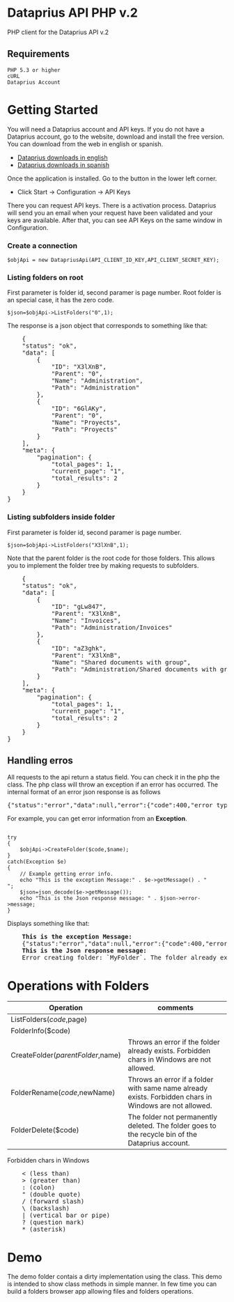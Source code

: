 # Dataprius API PHP v.2
PHP client for the Dataprius API v.2
## Requirements
    PHP 5.3 or higher
    cURL
    Dataprius Account
# Getting Started
You will need a Dataprius account and API keys.
If you do not have a Dataprius account, go to the website, download and install the free version. You can download from the web in english or spanish.
- [Dataprius downloads in english]
- [Dataprius downloads in spanish]

Once the application is installed. Go to the button in the lower left corner.
- Click Start -> Configuration -> API Keys

There you can request API keys. There is a activation process. Dataprius will send you an email when your request have been validated and your keys are available.
After that, you can see API Keys on the same window in Configuration.

### Create a connection
<pre><code>$objApi = new DatapriusApi(API_CLIENT_ID_KEY,API_CLIENT_SECRET_KEY);</code></pre>
### Listing folders on root
First parameter is folder id, second paramer is page number. Root folder is an special case, it has the zero code.
<pre><code>$json=$objApi->ListFolders("0",1);</code></pre>
The response is a json object that corresponds to something like that:
<pre>
    {
    "status": "ok",
    "data": [
        {
            "ID": "X3lXnB",
            "Parent": "0",
            "Name": "Administration",
            "Path": "Administration"
        },       
        {
            "ID": "6GlAKy",
            "Parent": "0",
            "Name": "Proyects",
            "Path": "Proyects"
        }
    ],
    "meta": {
        "pagination": {
            "total_pages": 1,
            "current_page": "1",
            "total_results": 2
        }
    }
}
</pre>
### Listing subfolders inside folder
First parameter is folder id, second paramer is page number.
<pre><code>$json=$objApi->ListFolders("X3lXnB",1);</code></pre>
Note that the parent folder is the root code for those folders. This allows you to implement the folder tree by making requests to subfolders.
<pre>
    {
    "status": "ok",
    "data": [
        {
            "ID": "gLw847",
            "Parent": "X3lXnB",
            "Name": "Invoices",
            "Path": "Administration/Invoices"
        },       
        {
            "ID": "aZ3ghk",
            "Parent": "X3lXnB",
            "Name": "Shared documents with group",
            "Path": "Administration/Shared documents with group"
        }
    ],
    "meta": {
        "pagination": {
            "total_pages": 1,
            "current_page": "1",
            "total_results": 2
        }
    }
}
</pre>

## Handling erros
All requests to the api return a status field. You can check it in the php the class.
The php class will throw an exception if an error has occurred.
The internal format of an error json response is as follows
<pre>{"status":"error","data":null,"error":{"code":400,"error_type":"FOLDER_EXISTS","message":"Error creating folder: `MyFolder`. The folder already exists."}}</pre>
For example, you can get error information from an **Exception**.
<pre><code>
try
{
    $objApi->CreateFolder($code,$name);
}
catch(Exception $e)
{
    // Example getting error info.					
    echo "This is the exception Message:" . $e->getMessage() . "<br>";
    $json=json_decode($e->getMessage());
    echo "This is the Json response message: " . $json->error->message;
}    
</code></pre>
Displays something like that:
<pre>
    <b>This is the exception Message:</b>    
    {"status":"error","data":null,"error":{"code":400,"error_type":"FOLDER_EXISTS","message":"Error creating folder: `MyFolder`. The folder already exists."}}
    <b>This is the Json response message:</b>
    Error creating folder: `MyFolder`. The folder already exists. 
</pre>

# Operations with Folders

| Operation  | comments |
| ------------- | ------------- |
| ListFolders($code,$page)  |   |
| FolderInfo($code)  |  |
| CreateFolder($parentFolder,$name)  | Throws an error if the folder already exists. Forbidden chars in Windows are not allowed. |
| FolderRename($code,$newName)  | Throws an error if a folder with same name already exists. Forbidden chars in Windows are not allowed. |
| FolderDelete($code)  | The folder not permanently deleted. The folder goes to the recycle bin of the Dataprius account. |

Forbidden chars in Windows
<pre>
    < (less than)
    > (greater than)
    : (colon)
    " (double quote)
    / (forward slash)
    \ (backslash)
    | (vertical bar or pipe)
    ? (question mark)
    * (asterisk)
</pre>


# Demo
The demo folder contais a dirty implementation using the class. This demo is intended to show class methods in simple manner. In few time you can build a folders browser app allowing files and folders operations.

[Dataprius downloads in english]: <https://dataprius.com/en/downloads>
[Dataprius downloads in spanish]: <https://dataprius.com/descargas>


